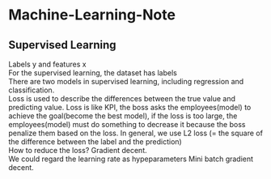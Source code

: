 # Machine-Learning-Note
## Supervised Learning
Labels y and features x   
For the supervised learning, the dataset has labels   
There are two models in supervised learning, including regression and classification.   
Loss is used to describe the differences between the true value and predicting value. Loss is like KPI, the boss asks the employees(model) to achieve the goal(become the best model), if the loss is too large, the employees(model) must do something to decrease it because the boss penalize them based on the loss. In general, we use L2 loss (= the square of the difference between the label and the prediction)     
How to reduce the loss? Gradient decent.    
We could regard the learning rate as hypeparameters
Mini batch gradient decent.
